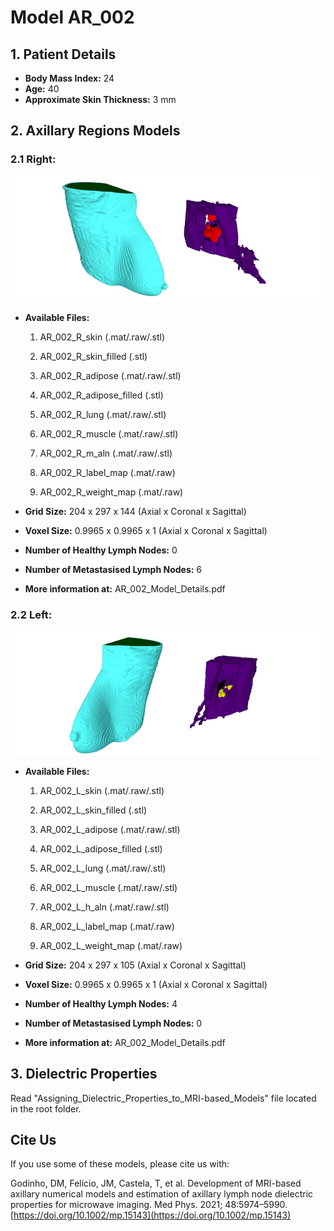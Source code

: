 # Model AR_002


## 1.	Patient Details

* **Body Mass Index:** 24
* **Age:** 40
* **Approximate Skin Thickness:** 3 mm

## 2.	Axillary Regions Models
### 2.1	Right:

![AR_002_3D_R](../images/AR_002_3D_R.PNG)

* **Available Files:**
    1.	AR_002_R_skin (.mat/.raw/.stl)
    2.	AR_002_R_skin_filled (.stl)
    3.	AR_002_R_adipose (.mat/.raw/.stl)
    4.	AR_002_R_adipose_filled (.stl)
    5.	AR_002_R_lung (.mat/.raw/.stl)
    6.	AR_002_R_muscle (.mat/.raw/.stl)
    7.	AR_002_R_m_aln (.mat/.raw/.stl)

    8.	AR_002_R_label_map (.mat/.raw)
    9.	AR_002_R_weight_map (.mat/.raw)

* **Grid Size:** 204 x 297 x 144 (Axial x Coronal x Sagittal)
* **Voxel Size:** 0.9965 x 0.9965 x 1 (Axial x Coronal x Sagittal)
* **Number of Healthy Lymph Nodes:** 0
* **Number of Metastasised Lymph Nodes:** 6

* **More information at:** AR_002_Model_Details.pdf

### 2.2	Left:

![AR_002_3D_L](../images/AR_002_3D_L.PNG)

* **Available Files:**
    1.	AR_002_L_skin (.mat/.raw/.stl)
    2.	AR_002_L_skin_filled (.stl)
    3.	AR_002_L_adipose (.mat/.raw/.stl)
    4.	AR_002_L_adipose_filled (.stl)
    5.	AR_002_L_lung (.mat/.raw/.stl)
    6.	AR_002_L_muscle (.mat/.raw/.stl)
    7.	AR_002_L_h_aln (.mat/.raw/.stl)

    8.	AR_002_L_label_map (.mat/.raw)
    9.	AR_002_L_weight_map (.mat/.raw)

* **Grid Size:** 204 x 297 x 105 (Axial x Coronal x Sagittal)
* **Voxel Size:** 0.9965 x 0.9965 x 1 (Axial x Coronal x Sagittal)
* **Number of Healthy Lymph Nodes:** 4
* **Number of Metastasised Lymph Nodes:** 0

* **More information at:** AR_002_Model_Details.pdf

## 3.	Dielectric Properties

Read "Assigning_Dielectric_Properties_to_MRI-based_Models" file located in the root folder.

## Cite Us

If you use some of these models, please cite us with:

Godinho, DM, Felício, JM, Castela, T, et al. Development of MRI-based axillary numerical models and estimation of axillary lymph node dielectric properties for microwave imaging. Med Phys. 2021; 48:5974–5990. [https://doi.org/10.1002/mp.15143](https://doi.org/10.1002/mp.15143)